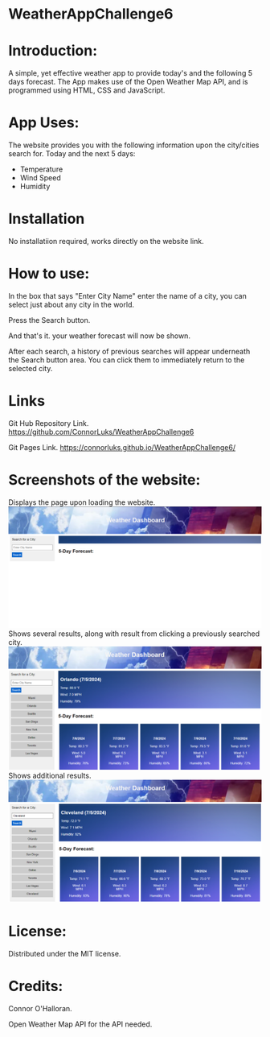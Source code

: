 # WeatherAppChallenge6

# Introduction:
A simple, yet effective weather app to provide today's and the following 5 days forecast. The App makes use of the Open Weather Map API, and is programmed using HTML, CSS and JavaScript.

# App Uses:
The website provides you with the following information upon the city/cities search for.
Today and the next 5 days:
* Temperature
* Wind Speed
* Humidity

# Installation
No installatiion required, works directly on the website link.

# How to use:
In the box that says "Enter City Name" enter the name of a city, you can select just about any city in the world.

Press the Search button.

And that's it. your weather forecast will now be shown.

After each search, a history of previous searches will appear underneath the Search button area. You can click them to immediately return to the selected city.

# Links
Git Hub Repository Link.
https://github.com/ConnorLuks/WeatherAppChallenge6

Git Pages Link.
https://connorluks.github.io/WeatherAppChallenge6/

# Screenshots of the website:
Displays the page upon loading the website.
![alt text](assets/images/weatherappmain1.png)
Shows several results, along with result from clicking a previously searched city.
![alt text](assets/images/weatherappmain2.png)
Shows additional results.
![alt text](assets/images/weatherappmain3.png)

# License:
Distributed under the MIT license.

# Credits:
Connor O'Halloran.

Open Weather Map API for the API needed.